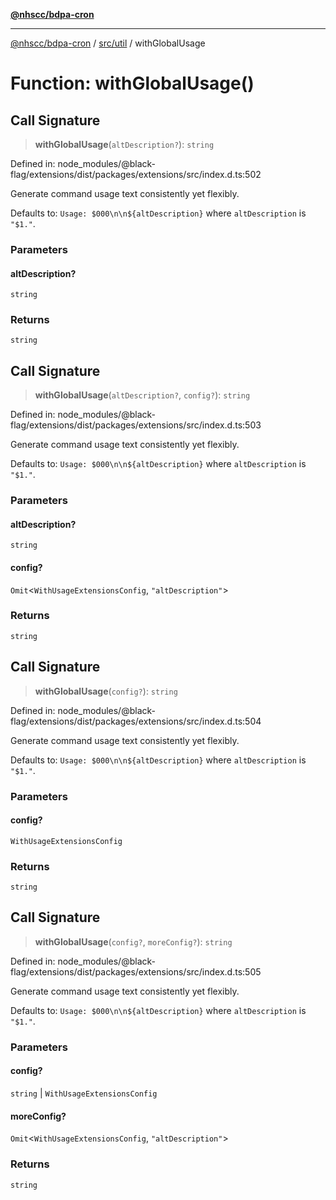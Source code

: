[**@nhscc/bdpa-cron**](../../../README.md)

***

[@nhscc/bdpa-cron](../../../README.md) / [src/util](../README.md) / withGlobalUsage

# Function: withGlobalUsage()

## Call Signature

> **withGlobalUsage**(`altDescription?`): `string`

Defined in: node\_modules/@black-flag/extensions/dist/packages/extensions/src/index.d.ts:502

Generate command usage text consistently yet flexibly.

Defaults to: `Usage: $000\n\n${altDescription}` where `altDescription` is
`"$1."`.

### Parameters

#### altDescription?

`string`

### Returns

`string`

## Call Signature

> **withGlobalUsage**(`altDescription?`, `config?`): `string`

Defined in: node\_modules/@black-flag/extensions/dist/packages/extensions/src/index.d.ts:503

Generate command usage text consistently yet flexibly.

Defaults to: `Usage: $000\n\n${altDescription}` where `altDescription` is
`"$1."`.

### Parameters

#### altDescription?

`string`

#### config?

`Omit`\<`WithUsageExtensionsConfig`, `"altDescription"`\>

### Returns

`string`

## Call Signature

> **withGlobalUsage**(`config?`): `string`

Defined in: node\_modules/@black-flag/extensions/dist/packages/extensions/src/index.d.ts:504

Generate command usage text consistently yet flexibly.

Defaults to: `Usage: $000\n\n${altDescription}` where `altDescription` is
`"$1."`.

### Parameters

#### config?

`WithUsageExtensionsConfig`

### Returns

`string`

## Call Signature

> **withGlobalUsage**(`config?`, `moreConfig?`): `string`

Defined in: node\_modules/@black-flag/extensions/dist/packages/extensions/src/index.d.ts:505

Generate command usage text consistently yet flexibly.

Defaults to: `Usage: $000\n\n${altDescription}` where `altDescription` is
`"$1."`.

### Parameters

#### config?

`string` | `WithUsageExtensionsConfig`

#### moreConfig?

`Omit`\<`WithUsageExtensionsConfig`, `"altDescription"`\>

### Returns

`string`
